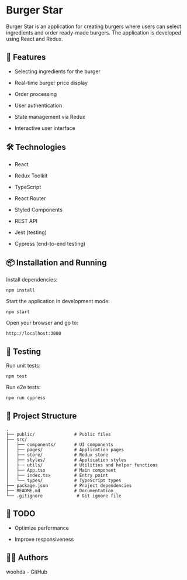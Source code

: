 # Burger Star

Burger Star is an application for creating burgers where users can select ingredients and order ready-made burgers. The application is developed using React and Redux.

## 🚀 Features

* Selecting ingredients for the burger

* Real-time burger price display

* Order processing

* User authentication

* State management via Redux

* Interactive user interface

## 🛠 Technologies

* React

* Redux Toolkit

* TypeScript

* React Router

* Styled Components

* REST API

* Jest (testing)

* Cypress (end-to-end testing)

## 📦 Installation and Running

Install dependencies:
```
npm install
```
Start the application in development mode:
```
npm start
```
Open your browser and go to:
```
http://localhost:3000
```
## 🧪 Testing

Run unit tests:
```
npm test
```
Run e2e tests:
```
npm run cypress
```
## 📂 Project Structure
```
.
├── public/               # Public files
├── src/
│   ├── components/       # UI components
│   ├── pages/            # Application pages
│   ├── store/            # Redux store
│   ├── styles/           # Application styles
│   ├── utils/            # Utilities and helper functions
│   ├── App.tsx           # Main component
│   ├── index.tsx         # Entry point
│   └── types/            # TypeScript types
├── package.json          # Project dependencies
├── README.md             # Documentation
└── .gitignore             # Git ignore file
```
## 🚧 TODO

* Optimize performance

* Improve responsiveness

## 👨‍💻 Authors

woohda - GitHub


